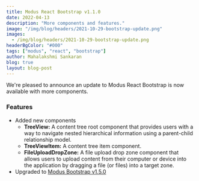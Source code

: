 ```yaml
---
title: Modus React Bootstrap v1.1.0
date: 2022-04-13
description: "More components and features."
image: "/img/blog/headers/2021-10-29-bootstrap-update.png"
images:
  - /img/blog/headers/2021-10-29-bootstrap-update.png
headerBgColor: "#000"
tags: ["modus", "react", "bootstrap"]
author: Mahalakshmi Sankaran
blog: true
layout: blog-post
---
```


We're pleased to announce an update to Modus React Bootstrap is now available with more components.

### Features

- Added new components
  - **TreeView:** A content tree root component that provides users with a way to navigate nested hierarchical information using a parent-child relationship model.
  - **TreeViewItem:** A content tree item component.
  - **FileUploadDropZone:** A file upload drop zone component that allows users to upload content from their computer or device into the application by dragging a file (or files) into a target zone.
- Upgraded to [Modus Bootstrap v1.5.0](https://www.npmjs.com/package/@trimbleinc/modus-bootstrap)
